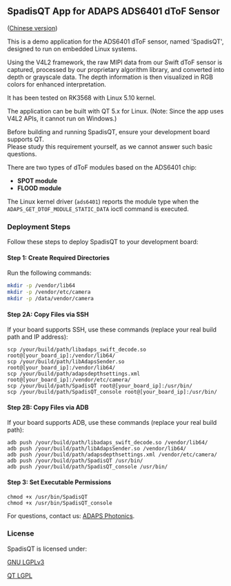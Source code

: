 ## **SpadisQT App for ADAPS ADS6401 dToF Sensor**
([Chinese version](README_zh_CN.md))

This is a demo application for the ADS6401 dToF sensor, named 'SpadisQT', designed to run on embedded Linux systems.

Using the V4L2 framework, the raw MIPI data from our Swift dToF sensor is captured, processed by our proprietary algorithm library, 
and converted into depth or grayscale data. The depth information is then visualized in RGB colors for enhanced interpretation.

It has been tested on RK3568 with Linux 5.10 kernel.

The application can be built with QT 5.x for Linux. (Note: Since the app uses V4L2 APIs, it cannot run on Windows.)

Before building and running SpadisQT, ensure your development board supports QT.  
Please study this requirement yourself, as we cannot answer such basic questions.

There are two types of dToF modules based on the ADS6401 chip:  
- **SPOT module**  
- **FLOOD module**  

The Linux kernel driver (`ads6401`) reports the module type when the `ADAPS_GET_DTOF_MODULE_STATIC_DATA` ioctl command is executed.

### **Deployment Steps**  
Follow these steps to deploy SpadisQT to your development board:

#### **Step 1: Create Required Directories**  
Run the following commands:  
```bash
mkdir -p /vendor/lib64
mkdir -p /vendor/etc/camera
mkdir -p /data/vendor/camera
```

#### **Step 2A: Copy Files via SSH**
If your board supports SSH, use these commands (replace your real build path and IP address):
```
scp /your/build/path/libadaps_swift_decode.so root@[your_board_ip]:/vendor/lib64/
scp /your/build/path/libAdapsSender.so root@[your_board_ip]:/vendor/lib64/
scp /your/build/path/adapsdepthsettings.xml root@[your_board_ip]:/vendor/etc/camera/
scp /your/build/path/SpadisQT root@[your_board_ip]:/usr/bin/
scp /your/build/path/SpadisQT_console root@[your_board_ip]:/usr/bin/
```

#### **Step 2B: Copy Files via ADB**
If your board supports ADB, use these commands (replace your real build path):
```
adb push /your/build/path/libadaps_swift_decode.so /vendor/lib64/
adb push /your/build/path/libAdapsSender.so /vendor/lib64/
adb push /your/build/path/adapsdepthsettings.xml /vendor/etc/camera/
adb push /your/build/path/SpadisQT /usr/bin/
adb push /your/build/path/SpadisQT_console /usr/bin/
```

#### **Step 3: Set Executable Permissions**

```
chmod +x /usr/bin/SpadisQT
chmod +x /usr/bin/SpadisQT_console
```

For questions, contact us: [ADAPS Photonics](https://adapsphotonics.com/).

### **License**
SpadisQT is licensed under:

[GNU LGPLv3](https://opensource.org/licenses/LGPL-3.0)

[QT LGPL](https://doc.qt.io/archives/qt-5.15/lgpl.html)

